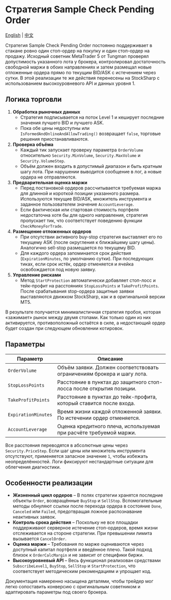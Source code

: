 # Стратегия Sample Check Pending Order
[English](README.md) | [中文](README_cn.md)

Стратегия Sample Check Pending Order постоянно поддерживает в стакане ровно один стоп-ордер на покупку и один стоп-ордер на продажу. Исходный советник MetaTrader 5 от Tungman проверял допустимость указанного лота у брокера, контролировал достаточность свободной маржи в обоих направлениях и затем размещал новые отложенные ордера прямо по текущим BID/ASK с истечением через сутки. В этой реализации те же действия перенесены на StockSharp с использованием высокоуровневого API и данных уровня 1.

## Логика торговли

1. **Обработка рыночных данных**
   - Стратегия подписывается на поток Level 1 и кеширует последние значения лучшего BID и лучшего ASK.
   - Пока обе цены недоступны или `IsFormedAndOnlineAndAllowTrading()` возвращает `false`, торговые решения приостанавливаются.
2. **Проверка объёма**
   - Каждый тик запускает проверку параметра `OrderVolume` относительно `Security.MinVolume`, `Security.MaxVolume` и `Security.VolumeStep`.
   - Объём должен входить в допустимый диапазон и быть кратным шагу лота. При нарушении выводится сообщение в лог, а новые ордера не отправляются.
3. **Предварительная оценка маржи**
   - Перед постановкой ордеров рассчитывается требуемая маржа для длинной и короткой позиции указанного размера. Используются текущие BID/ASK, множитель инструмента и заданное пользователем значение `AccountLeverage`.
   - Если фактическая или стартовая стоимость портфеля недостаточна хотя бы для одного направления, стратегия пропускает тик, что соответствует поведению функции `CheckMoneyForTrade`.
4. **Размещение отложенных ордеров**
   - При отсутствии активного buy-stop стратегия выставляет его по текущему ASK (после округления к ближайшему шагу цены). Аналогично sell-stop размещается по текущему BID.
   - Для каждого ордера запоминается срок действия (`ExpirationMinutes`, по умолчанию сутки). При последующих тиках, если срок истёк, ордер отменяется и ячейка освобождается под новую заявку.
5. **Управление рисками**
   - Метод `StartProtection` автоматически добавляет стоп-лосс и тейк-профит на расстояниях `StopLossPoints` и `TakeProfitPoints`. После срабатывания stop-ордера защитные заявки выставляются движком StockSharp, как и в оригинальной версии MT5.

В результате получается минималистичная стратегия пробоя, которая «зажимает» рынок между двумя стопами. Как только один из них активируется, противоположный остаётся в силе, а недостающий ордер будет создан при следующем обновлении котировок.

## Параметры

| Параметр | Описание |
|----------|----------|
| `OrderVolume` | Объём заявки. Должен соответствовать ограничениям брокера и шагу лота. |
| `StopLossPoints` | Расстояние в пунктах до защитного стоп-лосса после открытия позиции. |
| `TakeProfitPoints` | Расстояние в пунктах до тейк-профита, который ставится после входа. |
| `ExpirationMinutes` | Время жизни каждой отложенной заявки. По истечении ордер отменяется. |
| `AccountLeverage` | Оценка кредитного плеча, используемая при расчёте требуемой маржи. |

Все расстояния переводятся в абсолютные цены через `Security.PriceStep`. Если шаг цены или множитель инструмента отсутствуют, применяется запасное значение `1`, чтобы избежать неопределённостей. Логи фиксируют нестандартные ситуации для облегчения диагностики.

## Особенности реализации

- **Жизненный цикл ордеров** – В полях стратегии хранятся последние объекты `Order`, возвращённые `BuyStop` и `SellStop`. Вспомогательные методы обнуляют ссылки после перехода ордера в состояние `Done`, `Canceled` или `Failed`, предотвращая ложное распознавание неактивных заявок.
- **Контроль срока действия** – Поскольку не все площадки поддерживают серверное истечение стоп-ордеров, время жизни отслеживается на стороне стратегии. При превышении лимита вызывается `CancelOrder`.
- **Оценка маржи** – Требования по марже оцениваются через доступный капитал портфеля и введённое плечо. Такой подход близок к `OrderCalcMargin` и не зависит от специфики биржи.
- **Высокоуровневый API** – Весь функционал реализован средствами `SubscribeLevel1`, `BuyStop`, `SellStop` и `StartProtection`, что соответствует методическим рекомендациям и упрощает код.

Документация намеренно насыщена деталями, чтобы трейдер мог легко сопоставить конверсию с оригинальным советником и адаптировать параметры под своего брокера.
